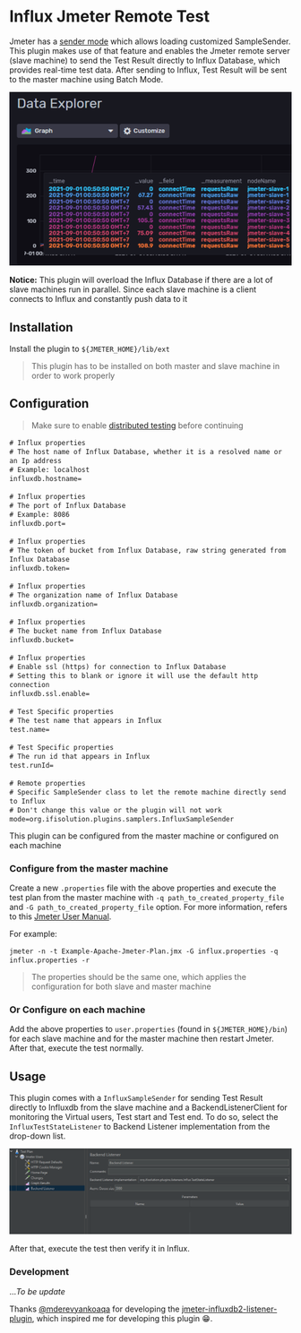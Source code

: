 # Influx Jmeter Remote Test

Jmeter has a [sender mode](https://jmeter.apache.org/usermanual/remote-test.html#sendermode) which allows loading 
customized SampleSender. This plugin makes use of that feature and enables the Jmeter remote server (slave machine) 
to send the Test Result directly to Influx Database, which provides real-time test data. After sending to Influx, 
Test Result will be sent to the master machine using Batch Mode.

![jmeter_remote](https://github.com/vanduc2514/jmeter-influxdb2-remote/raw/master/image/jmeter_slave.png)

**Notice:** This plugin will overload the Influx Database if there are a lot of slave machines run in parallel.
Since each slave machine is a client connects to Influx and constantly push data to it

## Installation

Install the plugin to `${JMETER_HOME}/lib/ext` 

> This plugin has to be installed on both master and slave machine in order to work properly

## Configuration

> Make sure to enable [distributed testing](https://jmeter.apache.org/usermanual/jmeter_distributed_testing_step_by_step.html)
> before continuing 

```properties
# Influx properties
# The host name of Influx Database, whether it is a resolved name or an Ip address
# Example: localhost
influxdb.hostname=

# Influx properties
# The port of Influx Database
# Example: 8086
influxdb.port=

# Influx properties
# The token of bucket from Influx Database, raw string generated from Influx Database
influxdb.token=

# Influx properties
# The organization name of Influx Database
influxdb.organization=

# Influx properties
# The bucket name from Influx Database
influxdb.bucket=

# Influx properties
# Enable ssl (https) for connection to Influx Database
# Setting this to blank or ignore it will use the default http connection
influxdb.ssl.enable=

# Test Specific properties
# The test name that appears in Influx
test.name=

# Test Specific properties
# The run id that appears in Influx
test.runId=

# Remote properties
# Specific SampleSender class to let the remote machine directly send to Influx
# Don't change this value or the plugin will not work
mode=org.ifisolution.plugins.samplers.InfluxSampleSender
```

This plugin can be configured from the master machine or configured on each machine

### Configure from the master machine

Create a new `.properties` file with the above properties and execute the test plan from the master machine with
`-q path_to_created_property_file` and `-G path_to_created_property_file` option. For more information, refers
to this [Jmeter User Manual](https://jmeter.apache.org/usermanual/get-started.html#override).

For example:

```shell
jmeter -n -t Example-Apache-Jmeter-Plan.jmx -G influx.properties -q influx.properties -r

```

> The properties should be the same one, which applies the configuration for both slave and master machine

### Or Configure on each machine

Add the above properties to `user.properties` (found in `${JMETER_HOME}/bin`) for each slave machine
and for the master machine then restart Jmeter. After that, execute the test normally.

## Usage

This plugin comes with a `InfluxSampleSender` for sending Test Result directly to Influxdb from the slave machine 
and a BackendListenerClient for monitoring the Virtual users, Test start and Test end. To do so, select the 
`InfluxTestStateListener` to Backend Listener implementation from the drop-down list.

![jmeter](https://github.com/vanduc2514/jmeter-influxdb2-remote/raw/master/image/jmeter.png)

After that, execute the test then verify it in Influx.

### Development

..._To be update_

Thanks [@mderevyankoaqa](https://github.com/mderevyankoaqa) for developing the
[jmeter-influxdb2-listener-plugin](https://github.com/mderevyankoaqa/jmeter-influxdb2-listener-plugin),
which inspired me for developing this plugin 😁.